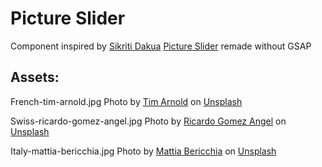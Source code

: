# Picture Slider   
Component inspired by [Sikriti Dakua](https://codepen.io/dev_loop) [Picture Slider](https://codepen.io/dev_loop/pen/MWKbJmO?editors=1000) remade without GSAP  

## Assets: 
French-tim-arnold.jpg Photo by <a href="https://unsplash.com/@timarnoldsmb?utm_source=unsplash&utm_medium=referral&utm_content=creditCopyText">Tim Arnold</a> on <a href="https://unsplash.com/photos/k6h9FTRmUso?utm_source=unsplash&utm_medium=referral&utm_content=creditCopyText">Unsplash</a>
  
Swiss-ricardo-gomez-angel.jpg Photo by <a href="https://unsplash.com/es/@rgaleriacom?utm_source=unsplash&utm_medium=referral&utm_content=creditCopyText">Ricardo Gomez Angel</a> on <a href="https://unsplash.com/photos/58uZCE8zrdk?utm_source=unsplash&utm_medium=referral&utm_content=creditCopyText">Unsplash</a>
  
Italy-mattia-bericchia.jpg Photo by <a href="https://unsplash.com/@mattiabericchia?utm_source=unsplash&utm_medium=referral&utm_content=creditCopyText">Mattia Bericchia</a> on <a href="https://unsplash.com/photos/hGOU4Lz5J-U?utm_source=unsplash&utm_medium=referral&utm_content=creditCopyText">Unsplash</a>
  
